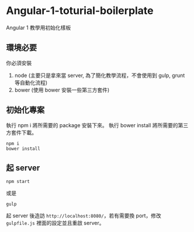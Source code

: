 # Angular-1-toturial-boilerplate

Angular 1 教學用初始化樣板

## 環境必要
你必須安裝

1. node (主要只是拿來當 server, 為了簡化教學流程，不會使用到 gulp, grunt 等自動化流程)
2. bower (使用 bower 安裝一些第三方套件)

## 初始化專案
執行 npm i  將所需要的 package 安裝下來。
執行 bower install 將所需要的第三方套件下載。

```
npm i
bower install
```


## 起 server

```
npm start
```

或是

```
gulp
```

起 server 後造訪 `http://localhost:8080/`，若有需要換 port，修改 `gulpfile.js` 裡面的設定並且重啟 server。
